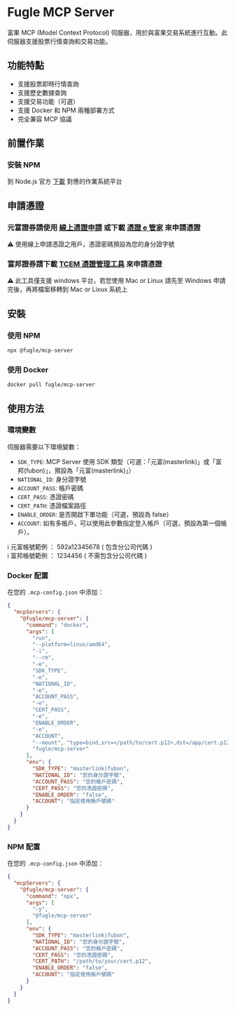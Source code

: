 # Fugle MCP Server

<!-- ![Docker Pulls](https://img.shields.io/docker/pulls/kevinypfan/fugle-mcp-server)
![Docker Image Size](https://img.shields.io/docker/image-size/kevinypfan/fugle-mcp-server)
![NPM Version](https://img.shields.io/npm/v/fugle-mcp-server)
![NPM Downloads](https://img.shields.io/npm/dm/fugle-mcp-server) -->
<!-- ![License](https://img.shields.io/npm/l/fugle-mcp-server) -->

富果 MCP (Model Context Protocol) 伺服器，用於與富果交易系統進行互動。此伺服器支援股票行情查詢和交易功能。

## 功能特點

- 支援股票即時行情查詢
- 支援歷史數據查詢
- 支援交易功能（可選）
- 支援 Docker 和 NPM 兩種部署方式
- 完全兼容 MCP 協議


## 前置作業

### 安裝 NPM
到 Node.js 官方 [下載](https://nodejs.org/en/download) 對應的作業系統平台

## 申請憑證

### 元富證券請使用 [線上憑證申請](https://ml-fugle-api.masterlink.com.tw/FugleSDK/docs/key/) 或下載 [憑證 e 管家](https://www.masterlink.com.tw/certificate-eoperation) 來申請憑證
⚠️ 使用線上申請憑證之用戶，憑證密碼預設為您的身分證字號

### 富邦證券請下載 [TCEM 憑證管理工具](https://www.fbs.com.tw/Certificate/Management/) 來申請憑證
⚠️ 此工具僅支援 windows 平台，若您使用 Mac or Linux 請先至 Windows 申請完後，再將檔案移轉到 Mac or Lixux 系統上

## 安裝

### 使用 NPM

```bash
npx @fugle/mcp-server
```

### 使用 Docker

```bash
docker pull fugle/mcp-server
```

## 使用方法

### 環境變數

伺服器需要以下環境變數：

- `SDK_TYPE`: MCP Server 使用 SDK 類型（可選：「元富(masterlink)」或「富邦(fubon)」，預設為「元富(masterlink)」）
- `NATIONAL_ID`: 身分證字號
- `ACCOUNT_PASS`: 帳戶密碼
- `CERT_PASS`: 憑證密碼
- `CERT_PATH`: 憑證檔案路徑
- `ENABLE_ORDER`: 是否開啟下單功能（可選，預設為 false）
- `ACCOUNT`: 如有多帳戶，可以使用此參數指定登入帳戶（可選，預設為第一個帳戶）。

ℹ️ 元富帳號範例 ： 592a12345678 ( 包含分公司代碼 )  
ℹ️ 富邦帳號範例 ： 1234456 ( 不需包含分公司代碼 )

### Docker 配置

在您的 `.mcp-config.json` 中添加：

```json
{
  "mcpServers": {
    "@fugle/mcp-server": {
      "command": "docker",
      "args": [
        "run",
        "--platform=linux/amd64",
        "-i",
        "--rm",
        "-e",
        "SDK_TYPE",
        "-e",
        "NATIONAL_ID",
        "-e",
        "ACCOUNT_PASS",
        "-e",
        "CERT_PASS",
        "-e",
        "ENABLE_ORDER",
        "-e",
        "ACCOUNT",
        "--mount", "type=bind,src=</path/to/cert.p12>,dst=/app/cert.p12",
        "fugle/mcp-server"
      ],
      "env": {
        "SDK_TYPE": "masterlink|fubon",
        "NATIONAL_ID": "您的身分證字號",
        "ACCOUNT_PASS": "您的帳戶密碼",
        "CERT_PASS": "您的憑證密碼",
        "ENABLE_ORDER": "false",
        "ACCOUNT": "指定使用帳戶號碼"
      }
    }
  }
}
```

### NPM 配置

在您的 `.mcp-config.json` 中添加：

```json
{
  "mcpServers": {
    "@fugle/mcp-server": {
      "command": "npx",
      "args": [
        "-y",
        "@fugle/mcp-server"
      ],
      "env": {
        "SDK_TYPE": "masterlink|fubon",
        "NATIONAL_ID": "您的身分證字號",
        "ACCOUNT_PASS": "您的帳戶密碼",
        "CERT_PASS": "您的憑證密碼",
        "CERT_PATH": "/path/to/your/cert.p12",
        "ENABLE_ORDER": "false",
        "ACCOUNT": "指定使用帳戶號碼"
      }
    }
  }
}
```

